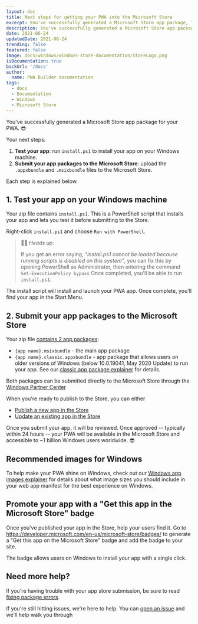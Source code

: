 ```yaml
---
layout: doc
title: Next steps for getting your PWA into the Microsoft Store
excerpt: You've successfully generated a Microsoft Store app package, let's see how to publish it now
description: You've successfully generated a Microsoft Store app package, let's see how to publish it now
date: 2021-06-24
updatedDate: 2021-06-24
trending: false
featured: false
image: docs/windows/windows-store-documentation/StoreLogo.png
isDocumentation: true
backUrl: '/docs'
author:
  name: PWA Builder documentation
tags:
  - docs
  - Documentation
  - Windows
  - Microsoft Store
---
```


You've successfully generated a Microsoft Store app package for your PWA. 😎 

Your next steps:
1. **Test your app**: run `install.ps1` to install your app on your Windows machine.
2. **Submit your app packages to the Microsoft Store**: upload the `.appxbundle` and `.msixbundle` files to the Microsoft Store.

Each step is explained below.

## 1. Test your app on your Windows machine

Your zip file contains `install.ps1`. This is a PowerShell script that installs your app and lets you test it before submitting to the Store.

Right-click `install.ps1` and choose `Run with PowerShell`.

> 💁‍♂️ *Heads up*: 
> 
> If you get an error saying, *"install.ps1 cannot be loaded because running scripts is disabled on this system"*, you can fix this by opening PowerShell as Administrator, then entering the command `Set-ExecutionPolicy bypass` Once completed, you'll be able to run `install.ps1`.

The install script will install and launch your PWA app. Once complete, you'll find your app in the Start Menu.

## 2. Submit your app packages to the Microsoft Store

Your zip file [contains 2 app packages](/docs/what-is-a-classic-package/): 

- `{app name}.msixbundle` - the main app package
- `{app name}.classic.appxbundle` - app package that allows users on older versions of Windows (below 10.0.19041, May 2020 Update) to run your app. See our [classic app package explainer](/docs/what-is-a-classic-package/) for details.

Both packages can be submitted directly to the Microsoft Store through the [Windows Partner Center](https://partner.microsoft.com/dashboard)

When you're ready to publish to the Store, you can either
- [Publish a new app in the Store](/docs/publish-a-new-app-to-the-microsoft-store/) 
- [Update an existing app in the Store](/docs/update-an-existing-app-in-the-microsoft-store/)

Once you submit your app, it will be reviewed. Once approved -- typically within 24 hours -- your PWA will be available in the Microsoft Store and accessible to ~1 billion Windows users worldwide. 😎

## Recommended images for Windows

To help make your PWA shine on Windows, check out our [Windows app images explainer](/docs/image-recommendations-for-windows-pwa-packages/) for details about what image sizes you should include in your web app manifest for the best experience on Windows.

## Promote your app with a "Get this app in the Microsoft Store" badge

Once you've published your app in the Store, help your users find it. Go to https://developer.microsoft.com/en-us/microsoft-store/badges/ to generate a "Get this app on the Microsoft Store" badge and add the badge to your site. 

The badge allows users on Windows to install your app with a single click.

## Need more help?

If you're having trouble with your app store submission, be sure to read [fixing package errors](/docs/image-recommendations-for-windows-pwa-packages/).

If you're still hitting issues, we're here to help. You can [open an issue](https://github.com/pwa-builder/pwabuilder/issues) and we'll help walk you through 
